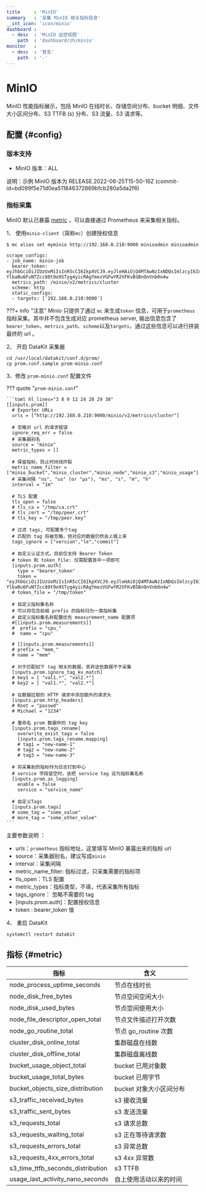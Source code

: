 ```yaml
---
title     : 'MinIO'
summary   : '采集 MinIO 相关指标信息'
__int_icon: 'icon/minio'
dashboard :
  - desc  : 'MinIO 监控视图'
    path  : 'dashboard/zh/minio'
monitor   :
  - desc  : '暂无'
    path  : '-'
---
```


<!-- markdownlint-disable MD025 -->
# MinIO
<!-- markdownlint-enable -->


MinIO 性能指标展示，包括 MinIO 在线时长、存储空间分布、bucket 明细、文件大小区间分布、S3 TTFB (s) 分布、S3 流量、S3 请求等。


## 配置 {#config}

### 版本支持

- MinIO 版本：ALL

说明：示例 MinIO 版本为 RELEASE.2022-06-25T15-50-16Z (commit-id=bd099f5e71d0ea511846372869bfcb280a5da2f6)

### 指标采集

MinIO 默认已暴露 [metric](https://docs.min.io/minio/baremetal/monitoring/metrics-alerts/collect-minio-metrics-using-prometheus.html?ref=con#minio-metrics-collect-using-prometheus) ，可以直接通过 Prometheus 来采集相关指标。

1、 使用`minio-client`（简称`mc`）创建授权信息

```shell
$ mc alias set myminio http://192.168.0.210:9000 minioadmin minioadmin

scrape_configs:
- job_name: minio-job
  bearer_token: eyJhbGciOiJIUzUxMiIsInR5cCI6IkpXVCJ9.eyJleHAiOjQ4MTAwNzIxNDQsImlzcyI6InByb21ldGhldXMiLCJzdWIiOiJtaW5pb2FkbWluIn0.tzoJ7ifMxgx4jXfUKdD_Sq5Ll2-YlbaBu6FuNTZcc88t9o9STyg4yicRAgYmezVGFwYR2VFKvBSBnOnVnb0n4w
  metrics_path: /minio/v2/metrics/cluster
  scheme: http
  static_configs:
  - targets: ['192.168.0.210:9000']
```

???+ info "注意"
    Minio 只提供了通过 `mc` 来生成`token` 信息，可用于`prometheus` 指标采集。其中并不包含生成对应 prometheus server, 输出信息包含了 `bearer_token`、`metrics_path`、`scheme`以及`targets`，通过这些信息可以进行拼装最终的 url 。

2、 开启 DataKit 采集器

```shell
cd /usr/local/datakit/conf.d/prom/
cp prom.conf.sample prom-minio.conf
```

3、修改 `prom-minio.conf` 配置文件

??? quote "`prom-minio.conf`"
<!-- markdownlint-disable MD046 -->
    ```toml hl_lines="3 8 9 12 24 28 29 30"
    [[inputs.prom]]
      # Exporter URLs
      urls = ["http://192.168.0.210:9000/minio/v2/metrics/cluster"]

      # 忽略对 url 的请求错误
      ignore_req_err = false
      # 采集器别名
      source = "minio"
      metric_types = []

      # 保留指标，防止时间线炸裂
      metric_name_filter = ["minio_bucket","minio_cluster","minio_node","minio_s3","minio_usage"]
      # 采集间隔 "ns", "us" (or "µs"), "ms", "s", "m", "h"
      interval = "1m"

      # TLS 配置
      tls_open = false
      # tls_ca = "/tmp/ca.crt"
      # tls_cert = "/tmp/peer.crt"
      # tls_key = "/tmp/peer.key"

      # 过滤 tags, 可配置多个tag
      # 匹配的 tag 将被忽略，但对应的数据仍然会上报上来
      tags_ignore = ["version","le","commit"]

      # 自定义认证方式，目前仅支持 Bearer Token
      # token 和 token_file: 仅需配置其中一项即可
      [inputs.prom.auth]
        type = "bearer_token"
        token = "eyJhbGciOiJIUzUxMiIsInR5cCI6IkpXVCJ9.eyJleHAiOjQ4MTAwNzIxNDQsImlzcyI6InByb21ldGhldXMiLCJzdWIiOiJtaW5pb2FkbWluIn0.tzoJ7ifMxgx4jXfUKdD_Sq5Ll2-YlbaBu6FuNTZcc88t9o9STyg4yicRAgYmezVGFwYR2VFKvBSBnOnVnb0n4w"
      # token_file = "/tmp/token"

      # 自定义指标集名称
      # 可以将包含前缀 prefix 的指标归为一类指标集
      # 自定义指标集名称配置优先 measurement_name 配置项
      #[[inputs.prom.measurements]]
      #  prefix = "cpu_"
      #  name = "cpu"

      # [[inputs.prom.measurements]]
      # prefix = "mem_"
      # name = "mem"

      # 对于匹配如下 tag 相关的数据，丢弃这些数据不予采集
      [inputs.prom.ignore_tag_kv_match]
      # key1 = [ "val1.*", "val2.*"]
      # key2 = [ "val1.*", "val2.*"]

      # 在数据拉取的 HTTP 请求中添加额外的请求头
      [inputs.prom.http_headers]
      # Root = "passwd"
      # Michael = "1234"

      # 重命名 prom 数据中的 tag key
      [inputs.prom.tags_rename]
        overwrite_exist_tags = false
        [inputs.prom.tags_rename.mapping]
        # tag1 = "new-name-1"
        # tag2 = "new-name-2"
        # tag3 = "new-name-3"

      # 将采集到的指标作为日志打到中心
      # service 字段留空时，会把 service tag 设为指标集名称
      [inputs.prom.as_logging]
        enable = false
        service = "service_name"

      # 自定义Tags
      [inputs.prom.tags]
      # some_tag = "some_value"
      # more_tag = "some_other_value"
    ```
<!-- markdownlint-enable -->
主要参数说明 ：

- urls：`prometheus` 指标地址，这里填写 MinIO 暴露出来的指标 url
- source：采集器别名，建议写成`minio`
- interval：采集间隔
- metric_name_filter: 指标过滤，只采集需要的指标项
- tls_open：TLS 配置
- metric_types：指标类型，不填，代表采集所有指标
- tags_ignore： 忽略不需要的 tag
- [inputs.prom.auth]：配置授权信息
- token : bearer_token 值

4、 重启 DataKit

```shell
systemctl restart datakit
```

## 指标 {#metric}

| 指标                              | 含义                    |
| --------------------------------- | ----------------------- |
| node_process_uptime_seconds       | 节点在线时长            |
| node_disk_free_bytes              | 节点空间空闲大小        |
| node_disk_used_bytes              | 节点空间使用大小        |
| node_file_descriptor_open_total   | 节点文件描述打开次数    |
| node_go_routine_total             | 节点 go_routine 次数    |
| cluster_disk_online_total         | 集群磁盘在线数          |
| cluster_disk_offline_total        | 集群磁盘离线数          |
| bucket_usage_object_total         | bucket 已用对象数       |
| bucket_usage_total_bytes          | bucket 已用字节         |
| bucket_objects_size_distribution  | bucket 对象大小区间分布 |
| s3_traffic_received_bytes         | s3 接收流量             |
| s3_traffic_sent_bytes             | s3 发送流量             |
| s3_requests_total                 | s3 请求总数             |
| s3_requests_waiting_total         | s3 正在等待请求数       |
| s3_requests_errors_total          | s3 异常总数             |
| s3_requests_4xx_errors_total      | s3 4xx 异常数           |
| s3_time_ttfb_seconds_distribution | s3 TTFB                 |
| usage_last_activity_nano_seconds  | 自上使用活动以来的时间  |
